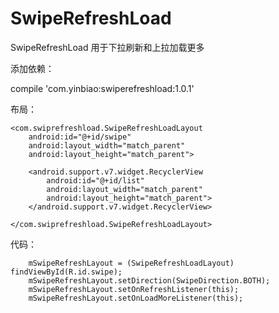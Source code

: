 # SwipeRefreshLoad
SwipeRefreshLoad
用于下拉刷新和上拉加载更多

添加依赖：

compile 'com.yinbiao:swiperefreshload:1.0.1'

布局：

    <com.swiprefreshload.SwipeRefreshLoadLayout
        android:id="@+id/swipe"
        android:layout_width="match_parent"
        android:layout_height="match_parent">

        <android.support.v7.widget.RecyclerView
            android:id="@+id/list"
            android:layout_width="match_parent"
            android:layout_height="match_parent">
        </android.support.v7.widget.RecyclerView>

    </com.swiprefreshload.SwipeRefreshLoadLayout>
    
代码：

        mSwipeRefreshLayout = (SwipeRefreshLoadLayout) findViewById(R.id.swipe);
        mSwipeRefreshLayout.setDirection(SwipeDirection.BOTH);
        mSwipeRefreshLayout.setOnRefreshListener(this);
        mSwipeRefreshLayout.setOnLoadMoreListener(this);
